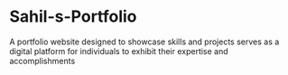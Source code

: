 # Sahil-s-Portfolio
A portfolio website designed to showcase skills and projects serves as a digital platform for individuals to exhibit their expertise and accomplishments
